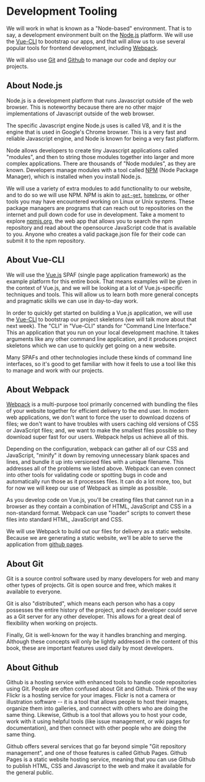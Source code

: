 # Development Tooling

We will work in what is known as a "Node-based" environment. That is to say, a development environment built on the [Node.js](http://nodejs.org) platform. We will use the [Vue-CLI](https://cli.vuejs.org/) to bootstrap our apps, and that will allow us to use several popular tools for frontend development, including [Webpack](https://webpack.js.org/).

We will also use [Git](http://git-scm.org) and [Github](http://github.com) to manage our code and deploy our projects.

## About Node.js

Node.js is a development platform that runs Javascript outside of the web browser. This is noteworthy because there are no other major implementations of Javascript outside of the web browser.

The specific Javascript engine Node.js uses is called V8, and it is the engine that is used in Google's Chrome browser. This is a very fast and reliable Javascript engine, and Node is known for being a very fast platform.

Node allows developers to create tiny Javascript applications called "modules", and then to string those modules together into larger and more complex applications. There are thousands of "Node modules", as they are known. Developers manage modules with a tool called [NPM](https://www.npmjs.com/) \(Node Package Manager\), which is installed when you install Node.js.

We will use a variety of extra modules to add functionality to our website, and to do so we will use NPM. NPM is akin to [`apt-get`](https://help.ubuntu.com/community/AptGet/Howto), [`homebrew`](https://brew.sh/), or other tools you may have encountered working on Linux or Unix systems.  These package managers are programs that can reach out to repositories on the internet and pull down code for use in development.  Take a moment to explore [npmjs.org](https://npmjs.org), the web app that allows you to search the npm repository and read about the opensource JavaScript code that is available to you. Anyone who creates a valid package.json file for their code can submit it to the npm repository.

## About Vue-CLI

We will use the [Vue.js](https://vuejs.org) SPAF \(single page application framework\) as the example platform for this entire book. That means examples will be given in the context of Vue.js, and we will be looking at a lot of Vue.js-specific techniques and tools. This will allow us to learn both more general concepts and pragmatic skills we can use in day-to-day work.

In order to quickly get started on building a Vue.js application, we will use the [Vue-CLI](https://cli.vuejs.org/) to bootstrap our project skeletons \(we will talk more about that next week\). The "CLI" in "Vue-CLI" stands for "Command Line Interface." This an application that you run on your local development machine. It takes arguments like any other command line application, and it produces project skeletons which we can use to quickly get going on a new website.

Many SPAFs and other technologies include these kinds of command line interfaces, so it's good to get familiar with how it feels to use a tool like this to manage and work with our projects.

## About Webpack

[Webpack](https://webpack.js.org/) is a multi-purpose tool primarily concerned with bundling the files of your website together for efficient delivery to the end user. In modern web applications, we don't want to force the user to download dozens of files; we don't want to have troubles with users caching old versions of CSS or JavaScript files; and, we want to make the smallest files possible so they download super fast for our users. Webpack helps us achieve all of this.

Depending on the configuration, webpack can gather all of our CSS and JavaScript, "minify" it down by removing unnecessary blank spaces and lines, and bundle it up into versioned files with a unique filename. This addresses all of the problems we listed above. Webpack can even connect into other tools for validating code or spotting bugs in code and automatically run those as it processes files. It can do a lot more, too, but for now we will keep our use of Webpack as simple as possible.

As you develop code on Vue.js,  you'll be creating files that cannot run in a browser as they contain a combination of HTML, JavaScript and CSS in a non-standard format.  Webpack can use "loader" scripts to convert these files into standard HTML, JavaScript and CSS.

We will use Webpack to build out our files for delivery as a static website.  Because we are generating a static website, we'll be able to serve the application from [github pages](https://pages.github.com/).

## About Git

Git is a source control software used by many developers for web and many other types of projects. Git is open source and free, which makes it available to everyone.

Git is also "distributed", which means each person who has a copy possesses the entire history of the project, and each developer could serve as a Git server for any other developer. This allows for a great deal of flexibility when working on projects.

Finally, Git is well-known for the way it handles branching and merging. Although these concepts will only be lightly addressed in the content of this book, these are important features used daily by most developers.

## About Github

Github is a hosting service with enhanced tools to handle code repositories using Git. People are often confused about Git and Github. Think of the way Flickr is a hosting service for your images. Flickr is not a camera or illustration software -- it is a tool that allows people to host their images, organize them into galleries, and connect with others who are doing the same thing. Likewise, Github is a tool that allows you to host your code, work with it using helpful tools \(like issue management, or wiki pages for documentation\), and then connect with other people who are doing the same thing.

Github offers several services that go far beyond simple "Git repository management", and one of those features is called Github Pages. Github Pages is a static website hosting service, meaning that you can use Github to publish HTML, CSS and Javascript to the web and make it available for the general public.

